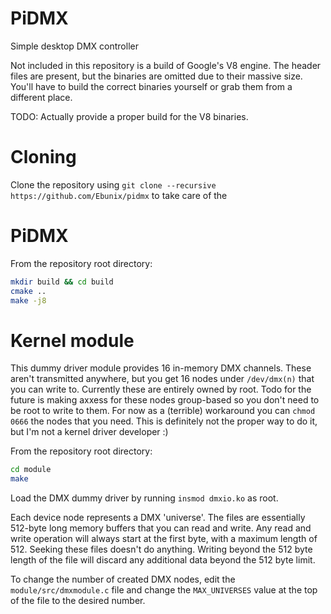# PiDMX
Simple desktop DMX controller

Not included in this repository is a build of Google's V8 engine. The header files are present, but the binaries are omitted due to their massive size.
You'll have to build the correct binaries yourself or grab them from a different place. 

TODO: Actually provide a proper build for the V8 binaries.

# Cloning
Clone the repository using `git clone --recursive https://github.com/Ebunix/pidmx` to take care of the 

# PiDMX
From the repository root directory:
```bash
mkdir build && cd build
cmake ..
make -j8
```

# Kernel module
This dummy driver module provides 16 in-memory DMX channels. These aren't transmitted anywhere, but you get 16 nodes under `/dev/dmx(n)` that you can write to. Currently these are entirely owned by root. Todo for the future is making axxess for these nodes group-based so you don't need to be root to write to them. For now as a (terrible) workaround you can `chmod 0666` the nodes that you need. This is definitely not the proper way to do it, but I'm not a kernel driver developer :)

From the repository root directory:
```bash
cd module
make
```

Load the DMX dummy driver by running `insmod dmxio.ko` as root.

Each device node represents a DMX 'universe'. The files are essentially 512-byte long memory buffers that you can read and write. Any read and write operation will always start at the first byte, with a maximum length of 512. Seeking these files doesn't do anything. Writing beyond the 512 byte length of the file will discard any additional data beyond the 512 byte limit.

To change the number of created DMX nodes, edit the `module/src/dmxmodule.c` file and change the `MAX_UNIVERSES` value at the top of the file to the desired number.

